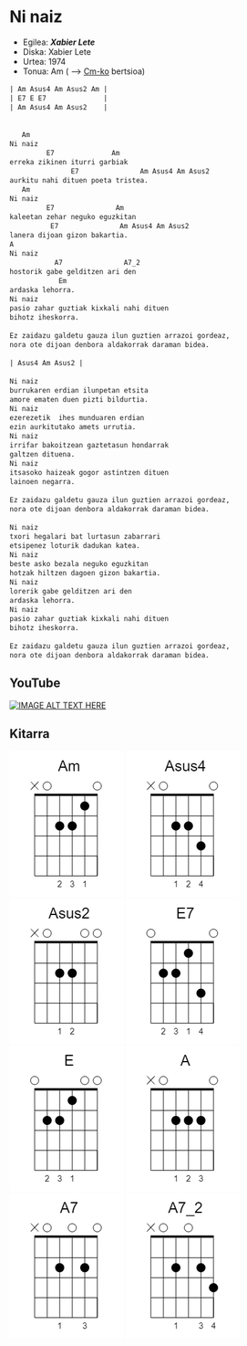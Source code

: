 # Ni naiz

   * Egilea: ***Xabier Lete***
   * Diska: Xabier Lete
   * Urtea: 1974
   * Tonua: Am ( --> [Cm-ko](NiNaiz-Cm.md) bertsioa)


```
| Am Asus4 Am Asus2 Am |
| E7 E E7              |
| Am Asus4 Am Asus2    |


   Am
Ni naiz
         E7              Am
erreka zikinen iturri garbiak
               E7               Am Asus4 Am Asus2
aurkitu nahi dituen poeta tristea.
   Am
Ni naiz
         E7               Am
kaleetan zehar neguko eguzkitan
          E7               Am Asus4 Am Asus2
lanera dijoan gizon bakartia.
A
Ni naiz
           A7               A7_2
hostorik gabe gelditzen ari den
            Em
ardaska lehorra.
Ni naiz
pasio zahar guztiak kixkali nahi dituen
bihotz iheskorra.

Ez zaidazu galdetu gauza ilun guztien arrazoi gordeaz, 
nora ote dijoan denbora aldakorrak daraman bidea.

| Asus4 Am Asus2 |

Ni naiz
burrukaren erdian ilunpetan etsita
amore ematen duen pizti bildurtia.
Ni naiz
ezerezetik  ihes munduaren erdian
ezin aurkitutako amets urrutia. 
Ni naiz
irrifar bakoitzean gaztetasun hondarrak
galtzen dituena.
Ni naiz
itsasoko haizeak gogor astintzen dituen
lainoen negarra.

Ez zaidazu galdetu gauza ilun guztien arrazoi gordeaz, 
nora ote dijoan denbora aldakorrak daraman bidea. 

Ni naiz
txori hegalari bat lurtasun zabarrari
etsipenez loturik dadukan katea.
Ni naiz
beste asko bezala neguko eguzkitan
hotzak hiltzen dagoen gizon bakartia.
Ni naiz
lorerik gabe gelditzen ari den
ardaska lehorra.
Ni naiz
pasio zahar guztiak kixkali nahi dituen
bihotz iheskorra.

Ez zaidazu galdetu gauza ilun guztien arrazoi gordeaz,
nora ote dijoan denbora aldakorrak daraman bidea.
```

## YouTube

[![IMAGE ALT TEXT HERE](http://img.youtube.com/vi/3gkA9UL0YqA/0.jpg)](http://www.youtube.com/watch?v=3gkA9UL0YqA)

## Kitarra

![Am](../../KitarraAkordeak/Am.png)
![Asus4](../../KitarraAkordeak/Asus4.png)
![Asus2](../../KitarraAkordeak/Asus2.png)
![E7](../../KitarraAkordeak/E7.png)
![E](../../KitarraAkordeak/E.png)
![A](../../KitarraAkordeak/A.png)
![A7](../../KitarraAkordeak/A7.png)
![A7_2](../../KitarraAkordeak/A7_2.png)
